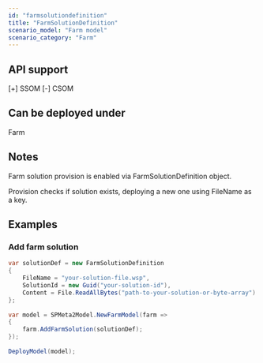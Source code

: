 ```yaml
---
id: "farmsolutiondefinition"
title: "FarmSolutionDefinition"
scenario_model: "Farm model"
scenario_category: "Farm"
---
```


## API support
[+] SSOM [-] CSOM

## Can be deployed under
Farm

## Notes
Farm solution provision is enabled via FarmSolutionDefinition object.

Provision checks if solution exists, deploying a new one using FileName as a key.

## Examples

### Add farm solution

```cs
var solutionDef = new FarmSolutionDefinition
{
    FileName = "your-solution-file.wsp",
    SolutionId = new Guid("your-solution-id"),
    Content = File.ReadAllBytes("path-to-your-solution-or-byte-array")
};
 
var model = SPMeta2Model.NewFarmModel(farm =>
{
    farm.AddFarmSolution(solutionDef);
});
 
DeployModel(model);
```